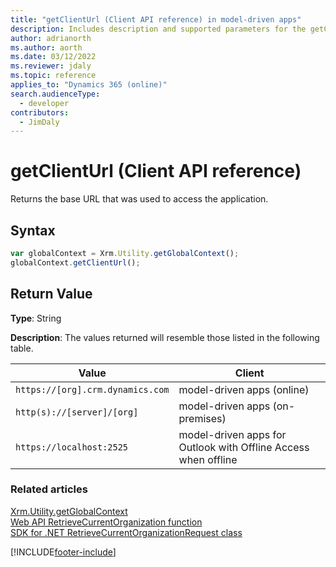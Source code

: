 ```yaml
---
title: "getClientUrl (Client API reference) in model-driven apps"
description: Includes description and supported parameters for the getClientUrl method.
author: adrianorth
ms.author: aorth
ms.date: 03/12/2022
ms.reviewer: jdaly
ms.topic: reference
applies_to: "Dynamics 365 (online)"
search.audienceType: 
  - developer
contributors:
  - JimDaly
---
```

# getClientUrl (Client API reference)

Returns the base URL that was used to access the application.

## Syntax

```JavaScript
var globalContext = Xrm.Utility.getGlobalContext();
globalContext.getClientUrl();
``` 

## Return Value

**Type**: String

**Description**: The values returned will resemble those listed in the following table.

|Value |Client |
|---|---|
|`https://[org].crm.dynamics.com`|model-driven apps (online)|
|`http(s)://[server]/[org]`|model-driven apps (on-premises)|
|`https://localhost:2525`|model-driven apps for Outlook with Offline Access when offline|

### Related articles

[Xrm.Utility.getGlobalContext](../getGlobalContext.md)   
[Web API RetrieveCurrentOrganization function](xref:Microsoft.Dynamics.CRM.RetrieveCurrentOrganization)   
[SDK for .NET RetrieveCurrentOrganizationRequest class](xref:Microsoft.Crm.Sdk.Messages.RetrieveCurrentOrganizationRequest)

[!INCLUDE[footer-include](../../../../../../includes/footer-banner.md)]
